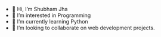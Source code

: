- 👋 Hi, I’m Shubham Jha
- 👀 I’m interested in Programming
- 🌱 I’m currently learning Python
- 💞️ I’m looking to collaborate on web development projects.
